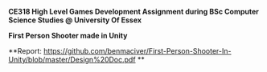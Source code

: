 **CE318 High Level Games Development Assignment during BSc Computer Science Studies @ University Of Essex**

**First Person Shooter made in Unity**

**Report: https://github.com/benmaciver/First-Person-Shooter-In-Unity/blob/master/Design%20Doc.pdf **
